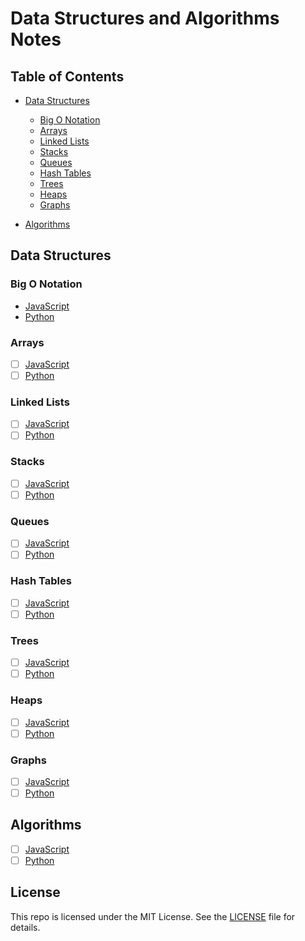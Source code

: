 # Data Structures and Algorithms Notes
## Table of Contents
- [Data Structures](#data-structures)
  - [Big O Notation](#big-o-notation)
  - [Arrays](#arrays)
  - [Linked Lists](#linked-lists)
  - [Stacks](#stacks)
  - [Queues](#queues)
  - [Hash Tables](#hash-tables)
  - [Trees](#trees)
  - [Heaps](#heaps)
  - [Graphs](#graphs)

- [Algorithms](#algorithms)

## Data Structures
### Big O Notation
- [JavaScript](https://github.com/efxlve/data-structures-and-algorithms-notes/tree/main/JavaScript/%2301%20-%20Big%20O./JavaScript/#02%20-%20Big%20O%20Notation/0%20-%20Introduction.js)
- [Python](https://github.com/efxlve/data-structures-and-algorithms-notes/tree/main/Python/%2301%20-%20Big%20O%20Notation)

### Arrays
- [ ] [JavaScript](./JavaScript/#03%20-%20Data%20Structures%20-%20Arrays/0%20-%20Introduction.js)
- [ ] [Python](./Python/#02%20-%20Arrays%20&%20Lists/0%20-%20Arrays%20and%20Lists.py)

### Linked Lists
- [ ] [JavaScript]()
- [ ] [Python]()

### Stacks
- [ ] [JavaScript]()
- [ ] [Python]()

### Queues
- [ ] [JavaScript]()
- [ ] [Python]()

### Hash Tables
- [ ] [JavaScript]()
- [ ] [Python]()

### Trees
- [ ] [JavaScript]()
- [ ] [Python]()

### Heaps
- [ ] [JavaScript]()
- [ ] [Python]()

### Graphs
- [ ] [JavaScript]()
- [ ] [Python]()

## Algorithms
- [ ] [JavaScript]()
- [ ] [Python]()

## License
This repo is licensed under the MIT License. See the [LICENSE](LICENSE) file for details.


